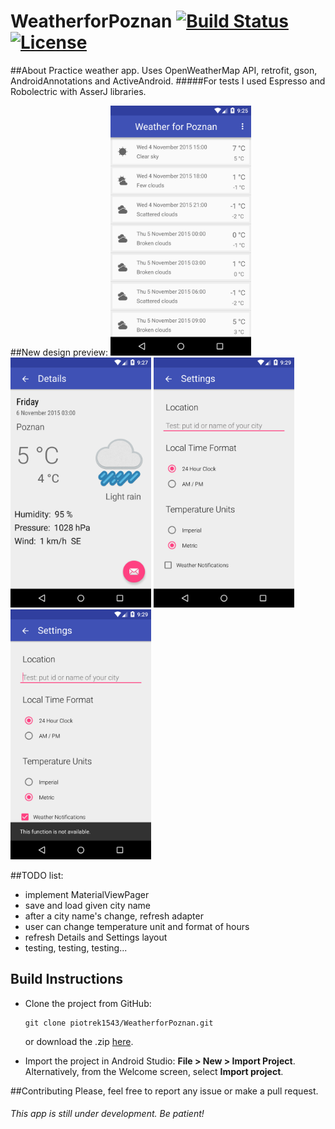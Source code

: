 # WeatherforPoznan [![Build Status](https://travis-ci.org/piotrek1543/WeatherforPoznan.svg)](https://travis-ci.org/piotrek1543/WeatherforPoznan) [![License](http://img.shields.io/:license-apache-blue.svg)](http://www.apache.org/licenses/LICENSE-2.0.html)

##About
Practice weather app. Uses OpenWeatherMap API, retrofit, gson, AndroidAnnotations and ActiveAndroid. 
#####For tests I used Espresso and Robolectric with AsserJ libraries.

##New design preview:
<img src="/screenshots/device-2015-11-04-152556.png" height="400px"/>
<img src="/screenshots/device-2015-11-04-152804.png" height="400px"/>
<img src="/screenshots/device-2015-11-04-152934.png" height="400px"/>
<img src="/screenshots/device-2015-11-04-153002.png" height="400px"/>

##TODO list:
* implement MaterialViewPager
* save and load given city name
* after a city name's change, refresh adapter
* user can change temperature unit and format of hours
* refresh Details and Settings layout 
* testing, testing, testing... 

 
## Build Instructions
 
- Clone the project from GitHub: 
   ```
   git clone piotrek1543/WeatherforPoznan.git
   ```
   or download the .zip [here](https://github.com/piotrek1543/WeatherforPoznan/archive/master.zip).

- Import the project in Android Studio: **File > New > Import Project**.
  Alternatively, from the Welcome screen, select **Import project**.

##Contributing
Please, feel free to report any issue or make a pull request.

###### This app is still under development. Be patient!

